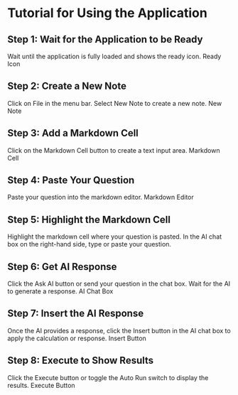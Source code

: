 # Tutorial for Using the Application

## Step 1: Wait for the Application to be Ready
Wait until the application is fully loaded and shows the ready icon.
Ready Icon

## Step 2: Create a New Note
Click on File in the menu bar.
Select New Note to create a new note.
New Note

## Step 3: Add a Markdown Cell
Click on the Markdown Cell button to create a text input area.
Markdown Cell

## Step 4: Paste Your Question
Paste your question into the markdown editor.
Markdown Editor

## Step 5: Highlight the Markdown Cell
Highlight the markdown cell where your question is pasted.
In the AI chat box on the right-hand side, type or paste your question.

## Step 6: Get AI Response
Click the Ask AI button or send your question in the chat box.
Wait for the AI to generate a response.
AI Chat Box

## Step 7: Insert the AI Response
Once the AI provides a response, click the Insert button in the AI chat box to apply the calculation or response.
Insert Button

## Step 8: Execute to Show Results
Click the Execute button or toggle the Auto Run switch to display the results.
Execute Button

